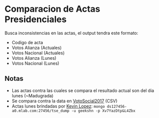 # Comparacion de Actas Presidenciales
Busca inconsistencias en las actas, el output tendra este formato:
- Codigo de acta
- Votos Alianza (Actuales)
- Votos Nacional (Actuales)
- Votos Alianza (Lunes)
- Votos Nacional (Lunes)
## Notas
- Las actas contra las cuales se compara el resultado actual son del dia lunes (~Madugrada)
- Se compara contra la data en [VotoSocial2017](http://votosocial2017.herokuapp.com/#_=_) (CSV)
- Actas lunes brindadas por [Kevin Lopez](https://www.facebook.com/kevinlkl3): ``` mongo ds127456-a0.mlab.com:27456/tse_dump -u geekshn -p Xv7YazDtp&L4Zbx ```